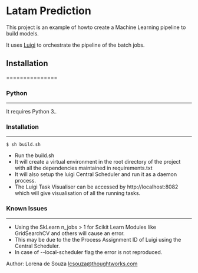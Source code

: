 # Latam Prediction

This project is an example of howto create a Machine Learning pipeline to build models.

It uses [Luigi](https://github.com/spotify/luigi) to orchestrate the pipeline of the batch jobs.


## Installation 
===============
### Python
---------------
It requires Python 3.*.*


### Installation
------------------------
```
$ sh build.sh
```

* Run the build.sh
* It will create a virtual environment in the root directory of the project with all the dependencies maintained in requirements.txt
* It will also setup the luigi Central Scheduler and run it as a daemon process.
* The Luigi Task Visualiser can be accessed by http://localhost:8082 which will give visualisation of all the running tasks.


### Known Issues
------------------------

* Using the SkLearn n_jobs > 1 for Scikit Learn Modules like GridSearchCV and others will cause an error.
* This may be due to the the Process Assignment ID of Luigi using the Central Scheduler.
* In case of --local-scheduler flag the error is not reproduced.


Author:
Lorena de Souza
lcsouza@thoughtworks.com